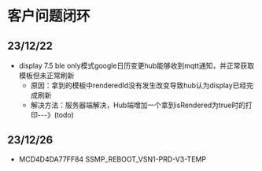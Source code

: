 # 客户问题闭环
## 23/12/22
- display 7.5 ble only模式google日历变更hub能够收到mqtt通知，并正常获取模板但未正常刷新
    - 原因：拿到的模板中renderedId没有发生改变导致hub认为display已经完成刷新
    - 解决方法：服务器端解决，Hub端增加一个拿到isRendered为true时的打印---》(todo)

## 23/12/26
- MCD4D4DA77FF84   SSMP_REBOOT_VSN1-PRD-V3-TEMP   